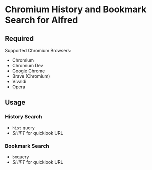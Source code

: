# Chromium History and Bookmark Search for Alfred

## Required

Supported Chromium Browsers:

* Chromium
* Chromium Dev
* Google Chrome
* Brave (Chromium)
* Vivaldi
* Opera

## Usage

### History Search

* `hist` query
* *SHIFT* for quicklook URL

### Bookmark Search

* `bm`query
* *SHIFT* for quicklook URL
